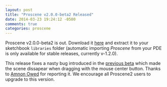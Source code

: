 ```yaml
---
layout: post
title: "Proscene v2.0.0-beta2 Released"
date: 2014-03-23 19:24:12 -0500
comments: true
categories: proscene
---
```


Proscene v2.0.0-beta2 is out. Download it [here](https://github.com/remixlab/proscene/releases/download/v-2.0.0-beta.2/proscene-2.0.0-beta.2.zip) 
and extract it to your sketchbook `libraries` folder (automatic importing *Proscene* from your PDE is only available for stable releases, currently v-1.2.0).

This release fixes a nasty bug introduced in the [previous beta](http://nakednous.github.io/blog/2014/03/22/proscene-v2-dot-0-0-beta1-released/) which made
the scene dissapear when dragging with the mouse center button. Thanks to [Amnon Owed](https://twitter.com/AmnonOwed/media) for reporting it.
We encourage all Proscene2 users to upgrade to this version.